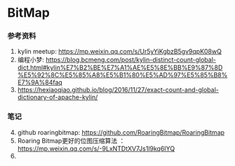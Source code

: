 # BitMap
### 参考资料
1. kylin meetup: https://mp.weixin.qq.com/s/Ur5yYiKgbzB5gv9qpK08wQ
2. 编程小梦: https://blog.bcmeng.com/post/kylin-distinct-count-global-dict.html#kylin%E7%B2%BE%E7%A1%AE%E5%8E%BB%E9%87%8D%E5%92%8C%E5%85%A8%E5%B1%80%E5%AD%97%E5%85%B8%E7%9A%84faq
3. https://hexiaoqiao.github.io/blog/2016/11/27/exact-count-and-global-dictionary-of-apache-kylin/
### 笔记
4. github roaringbitmap: https://github.com/RoaringBitmap/RoaringBitmap
5. Roaring Bitmap更好的位图压缩算法 ：https://mp.weixin.qq.com/s/-9LxNTDtXV7Js1l9kq6IYQ
6. 